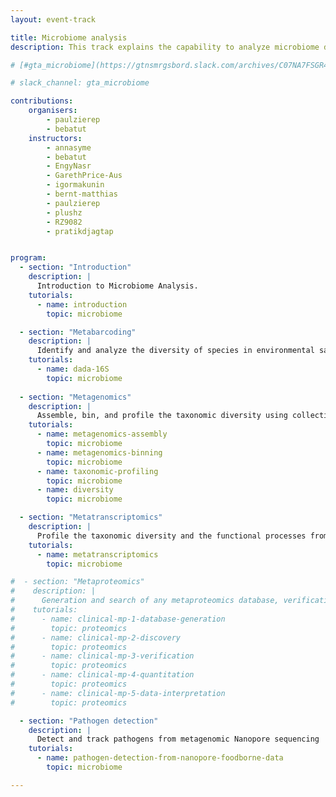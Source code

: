 ```yaml
---
layout: event-track

title: Microbiome analysis
description: This track explains the capability to analyze microbiome data using Galaxy, covering essential tasks such as amplicon analysis and its visualization. It progresses to more advanced topics, including assembly and binning - the requirements for reconstructing Metagenome-Assembled Genomes (MAGs) from microbiome samples, and finally extends to complex analyses like metatranscriptome studies and pathogen detection. Start with the tutorial at your own pace. If you need support contact us via the Slack gta_microbiome Channel during the event.

# [#gta_microbiome](https://gtnsmrgsbord.slack.com/archives/C07NA7FSGR4). Please note that the tutorials of this track where all tested successfully on useGalaxy.eu, therefore it is recommended to run all tools on this server !

# slack_channel: gta_microbiome

contributions:
    organisers:
        - paulzierep
        - bebatut
    instructors:
        - annasyme
        - bebatut
        - EngyNasr
        - GarethPrice-Aus
        - igormakunin
        - bernt-matthias
        - paulzierep
        - plushz
        - RZ9082
        - pratikdjagtap


program:
  - section: "Introduction" 
    description: |
      Introduction to Microbiome Analysis. 
    tutorials:
      - name: introduction
        topic: microbiome

  - section: "Metabarcoding" 
    description: |
      Identify and analyze the diversity of species in environmental samples by amplifying and sequencing specific genetic markers
    tutorials:
      - name: dada-16S
        topic: microbiome
  
  - section: "Metagenomics" 
    description: |
      Assemble, bin, and profile the taxonomic diversity using collective DNA from environmental samples
    tutorials:  
      - name: metagenomics-assembly
        topic: microbiome
      - name: metagenomics-binning
        topic: microbiome
      - name: taxonomic-profiling
        topic: microbiome
      - name: diversity
        topic: microbiome

  - section: "Metatranscriptomics" 
    description: |
      Profile the taxonomic diversity and the functional processes from collective RNA from environmental samples
    tutorials: 
      - name: metatranscriptomics
        topic: microbiome

#  - section: "Metaproteomics" 
#    description: |
#      Generation and search of any metaproteomics database, verification and quantification of the proteins/peptides, statistical analysis of the quantified peptides
#    tutorials:
#      - name: clinical-mp-1-database-generation
#        topic: proteomics
#      - name: clinical-mp-2-discovery
#        topic: proteomics
#      - name: clinical-mp-3-verification
#        topic: proteomics
#      - name: clinical-mp-4-quantitation
#        topic: proteomics
#      - name: clinical-mp-5-data-interpretation
#        topic: proteomics

  - section: "Pathogen detection" 
    description: |
      Detect and track pathogens from metagenomic Nanopore sequencing
    tutorials: 
      - name: pathogen-detection-from-nanopore-foodborne-data
        topic: microbiome

---
```

